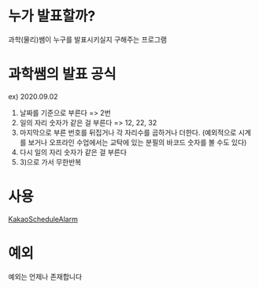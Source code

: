 # 누가 발표할까?
과학(물리)쌤이 누구를 발표시키실지 구해주는 프로그램

# 과학쌤의 발표 공식
ex) 2020.09.02

1) 날짜를 기준으로 부른다 => 2번
2) 일의 자리 숫자가 같은 걸 부른다 => 12, 22, 32
3) 마지막으로 부른 번호를 뒤집거나 각 자리수를 곱하거나 더한다. (예외적으로 시계를 보거나 오프라인 수업에서는 교탁에 있는 분필의 바코드 숫자를 볼 수도 있다)
4) 다시 일의 자리 숫자가 같은 걸 부른다
5) 3)으로 가서 무한반복

# 사용
[KakaoScheduleAlarm](https://github.com/JominJun/KakaoScheduleAlarm)

# 예외
예외는 언제나 존재합니다
